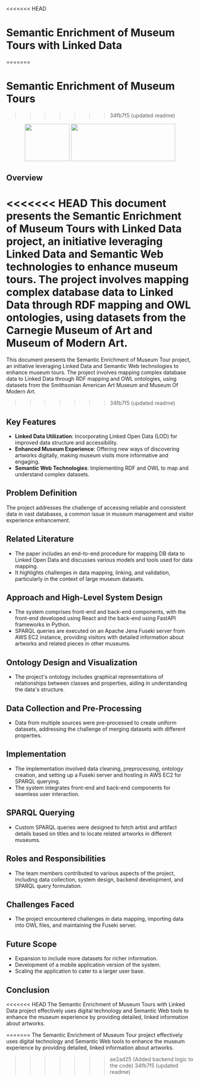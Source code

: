 <<<<<<< HEAD
# Semantic Enrichment of Museum Tours with Linked Data 
=======
# Semantic Enrichment of Museum Tours
>>>>>>> 34fb7f5 (updated readme)


<p align="center">
  <img src="https://upload.wikimedia.org/wikipedia/commons/thumb/a/a7/React-icon.svg/1150px-React-icon.svg.png" width="120" height="100" />
  <img src="https://fastapi.tiangolo.com/img/logo-margin/logo-teal.png" width="280" height="100" />
</p>

## Overview
<<<<<<< HEAD
This document presents the Semantic Enrichment of Museum Tours with Linked Data project, an initiative leveraging Linked Data and Semantic Web technologies to enhance museum tours. The project involves mapping complex database data to Linked Data through RDF mapping and OWL ontologies, using datasets from the Carnegie Museum of Art and Museum of Modern Art.
=======
This document presents the Semantic Enrichment of Museum Tour project, an initiative leveraging Linked Data and Semantic Web technologies to enhance museum tours. The project involves mapping complex database data to Linked Data through RDF mapping and OWL ontologies, using datasets from the Smithsonian American Art Museum and Museum Of Modern Art.
>>>>>>> 34fb7f5 (updated readme)

## Key Features
- **Linked Data Utilization**: Incorporating Linked Open Data (LOD) for improved data structure and accessibility.
- **Enhanced Museum Experience**: Offering new ways of discovering artworks digitally, making museum visits more informative and engaging.
- **Semantic Web Technologies**: Implementing RDF and OWL to map and understand complex datasets.

## Problem Definition
The project addresses the challenge of accessing reliable and consistent data in vast databases, a common issue in museum management and visitor experience enhancement.

## Related Literature
- The paper includes an end-to-end procedure for mapping DB data to Linked Open Data and discusses various models and tools used for data mapping.
- It highlights challenges in data mapping, linking, and validation, particularly in the context of large museum datasets.

## Approach and High-Level System Design
- The system comprises front-end and back-end components, with the front-end developed using React and the back-end using FastAPI frameworks in Python.
- SPARQL queries are executed on an Apache Jena Fuseki server from AWS EC2 instance, providing visitors with detailed information about artworks and related pieces in other museums.

## Ontology Design and Visualization
- The project's ontology includes graphical representations of relationships between classes and properties, aiding in understanding the data's structure.

## Data Collection and Pre-Processing
- Data from multiple sources were pre-processed to create uniform datasets, addressing the challenge of merging datasets with different properties.

## Implementation
- The implementation involved data cleaning, preprocessing, ontology creation, and setting up a Fuseki server and hosting in AWS EC2 for SPARQL querying.
- The system integrates front-end and back-end components for seamless user interaction.

## SPARQL Querying
- Custom SPARQL queries were designed to fetch artist and artifact details based on titles and to locate related artworks in different museums.

## Roles and Responsibilities
- The team members contributed to various aspects of the project, including data collection, system design, backend development, and SPARQL query formulation.

## Challenges Faced
- The project encountered challenges in data mapping, importing data into OWL files, and maintaining the Fuseki server.

## Future Scope
- Expansion to include more datasets for richer information.
- Development of a mobile application version of the system.
- Scaling the application to cater to a larger user base.

## Conclusion
<<<<<<< HEAD
The Semantic Enrichment of Museum Tours with Linked Data project effectively uses digital technology and Semantic Web tools to enhance the museum experience by providing detailed, linked information about artworks.

=======
The Semantic Enrichment of Museum Tour project effectively uses digital technology and Semantic Web tools to enhance the museum experience by providing detailed, linked information about artworks.
>>>>>>> ae2ad25 (Added backend logic to the code)
>>>>>>> 34fb7f5 (updated readme)
